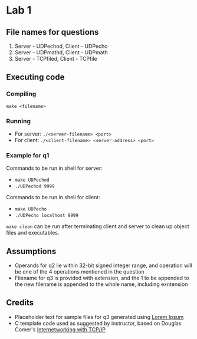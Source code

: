# Lab 1

## File names for questions
1. Server - UDPechod, Client - UDPecho
2. Server - UDPmathd, Client - UDPmath
3. Server - TCPfiled, Client - TCPfile

## Executing code

### Compiling
`make <filename>`

### Running
- For server: `./<server-filename> <port>`
- For client: `./<client-filename> <server-address> <port>`

### Example for q1
Commands to be run in shell for server:
- `make UDPechod`
- `./UDPechod 9999`

Commands to be run in shell for client:
- `make UDPecho`
- `./UDPecho localhost 9999`

`make clean` can be run after terminating client and server to clean up object files and executables.

## Assumptions

- Operands for q2 lie within 32-bit signed integer range, and operation will be one of the 4 operations mentioned in the question
- Filename for q3 is provided with extension, and the 1 to be appended to the new filename is appended to the whole name, including exntension

## Credits

- Placeholder text for sample files for q3 generated using [Lorem Ipsum]("https://loremipsum.io/")
- C template code used as suggested by instructor, based on Douglas Comer's [Internetworking with TCP/IP](https://books.google.co.in/books/about/Internetworking_with_TCP_IP_Principles_p.html?id=jonyuTASbWAC&source=kp_book_description&redir_esc=y)